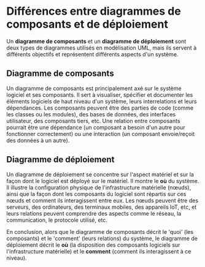 # Différences entre diagrammes de composants et de déploiement

Un **diagramme de composants** et un **diagramme de déploiement** sont deux types de diagrammes utilisés en modélisation
UML, mais ils servent à différents objectifs et représentent différents aspects d'un système.

## Diagramme de composants

Un diagramme de composants est principalement axé sur le système logiciel et ses composants. Il sert à visualiser,
spécifier et documenter les éléments logiciels de haut niveau d'un système, leurs interrelations et leurs dépendances.
Les composants peuvent être des parties de code (comme les classes ou les modules), des bases de données, des interfaces
utilisateur, des composants tiers, etc. Une relation entre composants pourrait être une dépendance (un composant a
besoin d'un autre pour fonctionner correctement) ou une interaction (un composant envoie/reçoit des données à un autre).

## Diagramme de déploiement

Un diagramme de déploiement se concentre sur l'aspect matériel et sur la façon dont le logiciel est déployé sur le
matériel. Il montre le **où** du système. Il illustre la configuration physique de l'infrastructure matérielle (nœuds),
ainsi que la façon dont les composants du logiciel sont répartis sur ces nœuds et comment ils interagissent entre eux.
Les nœuds peuvent être des serveurs, des ordinateurs, des terminaux mobiles, des appareils IoT, etc, et leurs relations
peuvent comprendre des aspects comme le réseau, la communication, le protocole utilisé, etc.

En conclusion, alors que le diagramme de composants décrit le 'quoi' (les composants) et le 'comment' (leurs relations)
du système, le diagramme de déploiement décrit le **où** (la disposition des composants logiciels sur l'infrastructure
matérielle) et le **comment** (comment ils interagissent à ce niveau).
